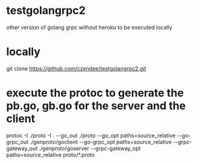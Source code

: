 # testgolangrpc2
other version of golang grpc without heroku to be executed locally


# locally


git clone https://github.com/czendee/testgolangrpc2.git


# execute the protoc to generate the pb.go, gb.go for the server and the client

protoc -I ./proto  -I .   --go_out ./proto --go_opt paths=source_relative    --go-grpc_out ./genproto/goclient --go-grpc_opt paths=source_relative   --grpc-gateway_out ./genproto/goserver  --grpc-gateway_opt paths=source_relative proto/*.proto
